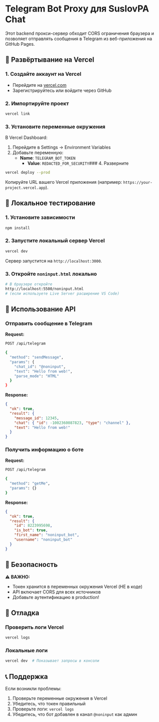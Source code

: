 # Telegram Bot Proxy для SuslovPA Chat

Этот backend прокси-сервер обходит CORS ограничения браузера и позволяет отправлять сообщения в Telegram из веб-приложения на GitHub Pages.

## 🚀 Развёртывание на Vercel

### 1. Создайте аккаунт на Vercel
- Перейдите на [vercel.com](https://vercel.com)
- Зарегистрируйтесь или войдите через GitHub

### 2. Импортируйте проект
```bash
vercel link
```

### 3. Установите переменные окружения
В Vercel Dashboard:
1. Перейдите в Settings → Environment Variables
2. Добавьте переменную:
   - **Name**: `TELEGRAM_BOT_TOKEN`
     - **Value**: `REDACTED_FOR_SECURITY`### 4. Разверните
```bash
vercel deploy --prod
```

Копируйте URL вашего Vercel приложения (например: `https://your-project.vercel.app`).

## 🔧 Локальное тестирование

### 1. Установите зависимости
```bash
npm install
```

### 2. Запустите локальный сервер Vercel
```bash
vercel dev
```

Сервер запустится на `http://localhost:3000`.

### 3. Откройте `noninput.html` локально
```bash
# В браузере откройте
http://localhost:5500/noninput.html
# (если используете Live Server расширение VS Code)
```

## 📝 Использование API

### Отправить сообщение в Telegram

**Request:**
```bash
POST /api/telegram

{
  "method": "sendMessage",
  "params": {
    "chat_id": "@noninput",
    "text": "Hello from web!",
    "parse_mode": "HTML"
  }
}
```

**Response:**
```json
{
  "ok": true,
  "result": {
    "message_id": 12345,
    "chat": { "id": -1002360087823, "type": "channel" },
    "text": "Hello from web!"
  }
}
```

### Получить информацию о боте

**Request:**
```bash
POST /api/telegram

{
  "method": "getMe",
  "params": {}
}
```

**Response:**
```json
{
  "ok": true,
  "result": {
    "id": 8223995698,
    "is_bot": true,
    "first_name": "noninput_bot",
    "username": "noninput_bot"
  }
}
```

## 🔐 Безопасность

⚠️ **ВАЖНО:**
- Токен хранится в переменных окружения Vercel (НЕ в коде)
- API включает CORS для всех источников
- Добавьте аутентификацию в production!

## 🐛 Отладка

### Проверить логи Vercel
```bash
vercel logs
```

### Локальные логи
```bash
vercel dev  # Показывает запросы в консоли
```

## 📞 Поддержка

Если возникли проблемы:
1. Проверьте переменные окружения в Vercel
2. Убедитесь, что токен правильный
3. Проверьте логи: `vercel logs`
4. Убедитесь, что бот добавлен в канал `@noninput` как админ
